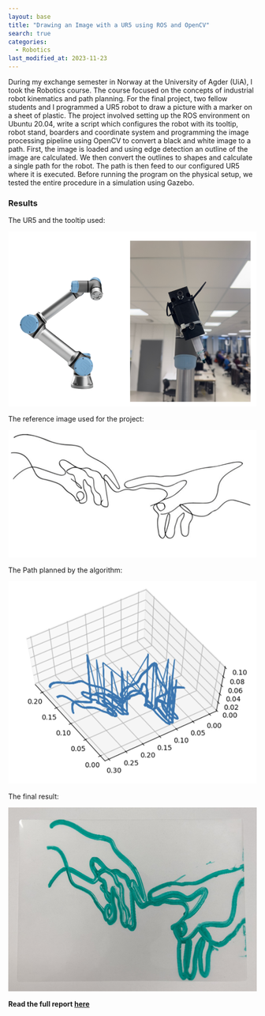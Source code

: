 ```yaml
---
layout: base
title: "Drawing an Image with a UR5 using ROS and OpenCV"
search: true
categories: 
  - Robotics
last_modified_at: 2023-11-23
---
```


During my exchange semester in Norway at the University of Agder (UiA), I took the Robotics course. The course focused on the concepts of industrial robot kinematics and path planning. For the final project, two fellow students and I programmed a UR5 robot to draw a picture with a marker on a sheet of plastic. The project involved setting up the ROS environment on Ubuntu 20.04, write a script which configures the robot with its tooltip, robot stand, boarders and coordinate system and programming the image processing pipeline using OpenCV to convert a black and white image to a path. First, the image is loaded and using edge detection an outline of the image are calculated. We then convert the outlines to shapes and calculate a single path for the robot. The path is then feed to our configured UR5 where it is executed. Before running the program on the physical setup, we tested the entire procedure in a simulation using Gazebo. 

### Results

The UR5 and the tooltip used:

![Robot](/assets/image/roboticsUIA/UR5andTooltip.png)

The reference image used for the project:

![Reference Image](/assets/image/roboticsUIA/ReferenceImage.png)

The Path planned by the algorithm:

![Path](/assets/image/roboticsUIA/Path.png)

The final result:

![Path](/assets/image/roboticsUIA/FinalResult.png)

**Read the full report [here](/assets/pdf/Report_Robotics_UiA.pdf)**
